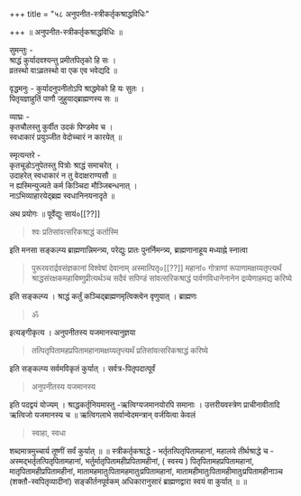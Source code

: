 +++
title = "५८ अनुपनीत-स्त्रीकर्तृकश्राद्धविधिः"

+++
॥ अनुपनीत-स्त्रीकर्तृकश्राद्धविधिः ॥

सुमन्तुः -  
श्राद्धं कुर्यादवश्यन्तु प्रमीतपितृको हि सः ।  
व्रतस्थो वाऽव्रतस्थो वा एक एव भवेद्यदि ॥

वृद्धमनुः -
कुर्यादनुपनीतोऽपि श्राद्धमेको हि यः सुतः ।  
पितृयज्ञाहुतिं पाणौ जुहुयाद्ब्राह्मणस्य सः ॥

व्याघ्रः -  
कृतचौलस्तु कुर्वीत उदकं पिण्डमेव च ।  
स्वधाकारं प्रयुञ्जीत वेदोच्चारं न कारयेत् ॥

स्मृत्यन्तरे -  
कृतचूडोऽनुपेतस्तु पित्रोः श्राद्धं समाचरेत् ।  
उदाहरेत् स्वधाकारं न तु वेदाक्षराण्यसौ ॥  
न ह्यस्मिन्युज्यते कर्म किञ्चिदा मौञ्जिबन्धनात् ।  
नाऽभिव्याहारयेद्ब्रह्म स्वधानिनयनादृते ॥

अथ प्रयोगः ॥ पूर्वेद्युः सायं०[[??]]

> श्वः प्रतिसांवत्सरिकश्राद्धं कर्तास्मि

इति मनसा सङ्कल्प्य ब्राह्मणान्निमन्त्र्य, परेद्युः प्रातः पुनर्निमन्त्र्य, ब्राह्मणानाहूय मध्याह्ने स्नात्वा

> पुरूरवरार्द्रवसंज्ञकानां विश्वेषां देवानाम् अस्मात्पितृ०[[??]] महानां० गोत्राणां रूपाणामक्षय्यतृप्त्यर्थं श्राद्धसंरक्षकमहाविष्णुप्रीत्यर्थञ्च सदैवं सपिण्डं सांवत्सरिकश्राद्धं पार्वणविधानेनानेन द्रव्येणाहमद्य करिष्ये

इति सङ्कल्प्य । श्राद्धं कर्तुं कञ्चिद्ब्राह्मणमृत्विक्त्वेन वृणुयात् । ब्राह्मणः

> ॐ

इत्यङ्गीकृत्य । अनुपनीतस्य यजमानस्यानुज्ञया

> तत्पितृपितामहप्रपितामहानामक्षय्यतृप्त्यर्थं प्रतिसांवत्सरिकश्राद्धं करिष्ये

इति सङ्कल्प्य सर्वमविकृतं कुर्यात् । सर्वत्र-पितृपदात्पूर्वं

> अनुपनीतस्य यजमानस्य

इति पदद्वयं योज्यम् । श्राद्धकर्तृनियमास्तु -ऋत्विग्यजमानयोरपि समानाः । उत्तरीयवस्त्रेण प्राचीनावीतादि ऋत्विजो यजमानस्य च ॥ ऋत्विगलाभे सर्वान्वेदमन्त्रान् वर्जयित्वा केवलं

> स्वाहा, स्वधा

शब्दमात्रमुच्चार्य तूष्णीं सर्वं कुर्यात् ॥ ॥ स्त्रीकर्तृकश्राद्धे - भर्तृतत्पितृपितामहानां, महालये तीर्थश्राद्धे च - अस्मद्भर्तृतत्पितृपितामहानां, भर्तुर्मातृपितामहीप्रपितामहीनां, ( स्वस्य ) पितृपितामहप्रपितामहानां, मातृपितामहीप्रपितामहीनां, मातामहमातुःपितामहमातुःप्रपितामहानां, मातामहीमातुःपितामहीमातुःप्रपितामहीनाञ्च (शक्तौ-स्वपितृव्यादीनां) सङ्कीर्तनपूर्वकम् अधिकारानुसारं ब्राह्मणद्वारा स्वयं वा कुर्यात् ॥ ॥
